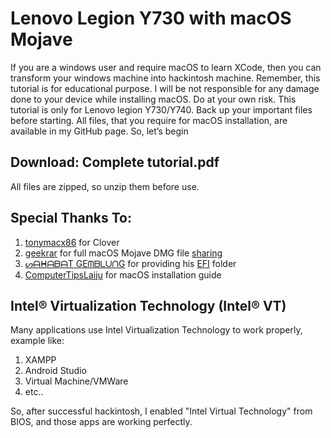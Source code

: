 # Lenovo Legion Y730 with macOS Mojave
If you are a windows user and require macOS to learn XCode, then you can transform your windows machine into hackintosh machine. Remember, this tutorial is for educational purpose. I will be not responsible for any damage done to your device while installing macOS. Do at your own risk.
This tutorial is only for Lenovo legion Y730/Y740. Back up your important files before starting. All files, that you require for macOS installation, are available in my GitHub page. So, let’s begin

## Download: Complete tutorial.pdf
All files are zipped, so unzip them before use.

## Special Thanks To:
1. [tonymacx86](https://www.tonymacx86.com) for Clover
2. [geekrar](https://www.geekrar.com) for full macOS Mojave DMG file [sharing](https://www.geekrar.com/download-macos-mojave-dmg-file-direct-links/)
3. [ᔕᗩᕼᗩᗷᗩT GEᗰᗷᒪᑌᑎG](https://twitter.com/Goeprulz) for providing his [EFI](https://www.dropbox.com/s/hfy1jwdja3wbj76/EFI_LEGION_Y740_10.14.6_V3.zip?dl=0) folder
4. [ComputerTipsLaiju](https://www.youtube.com/watch?v=57aA8e9YQSg&t=66s) for macOS installation guide

## Intel® Virtualization Technology (Intel® VT)
Many applications use Intel Virtualization Technology to work properly, example like:
1. XAMPP
2. Android Studio
3. Virtual Machine/VMWare
4. etc..

So, after successful hackintosh, I enabled "Intel Virtual Technology" from BIOS, and those apps are working perfectly.
